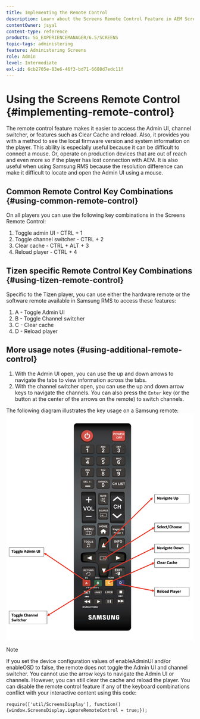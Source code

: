 ```yaml
---
title: Implementing the Remote Control
description: Learn about the Screens Remote Control Feature in AEM Screens.
contentOwner: jsyal
content-type: reference
products: SG_EXPERIENCEMANAGER/6.5/SCREENS
topic-tags: administering
feature: Administering Screens
role: Admin
level: Intermediate
exl-id: 6cb2705e-83e6-46f3-bd71-6688d7edc11f
---
```

# Using the Screens Remote Control {#implementing-remote-control}

The remote control feature makes it easier to access the Admin UI, channel switcher, or features such as Clear Cache and reload. Also, it provides you with a method to see the local firmware version and system information on the player. This ability is especially useful because it can be difficult to connect a mouse. Or, operate on production devices that are out of reach and even more so if the player has lost connection with AEM. It is also useful when using Samsung RMS because the resolution difference can make it difficult to locate and open the Admin UI using a mouse. 

## Common Remote Control Key Combinations {#using-common-remote-control}

On all players you can use the following key combinations in the Screens Remote Control:

1. Toggle admin UI - CTRL + 1
1. Toggle channel switcher - CTRL + 2
1. Clear cache - CTRL + ALT + 3 
1. Reload player - CTRL + 4 

## Tizen specific Remote Control Key Combinations {#using-tizen-remote-control}

Specific to the Tizen player, you can use either the hardware remote or the software remote available in Samsung RMS to access these features:

1. A - Toggle Admin UI
1. B - Toggle Channel switcher 
1. C - Clear cache
1. D - Reload player

## More usage notes {#using-additional-remote-control}

1. With the Admin UI open, you can use the up and down arrows to navigate the tabs to view information across the tabs. 
1. With the channel switcher open, you can use the up and down arrow keys to navigate the channels. You can also press the `Enter` key (or the button at the center of the arrows on the remote) to switch channels. 

The following diagram illustrates the key usage on a Samsung remote:
![image](assets/tizen/remote.png)

>[!NOTE]
>If you set the device configuration values of enableAdminUI and/or enableOSD to false, the remote does not toggle the Admin UI and channel switcher. You cannot use the arrow keys to navigate the Admin UI or channels. However, you can still clear the cache and reload the player. You can disable the remote control feature if any of the keyboard combinations conflict with your interactive content using this code: 

```
require(['util/ScreensDisplay'], function() {window.ScreensDisplay.ignoreRemoteControl = true;}); 
```

